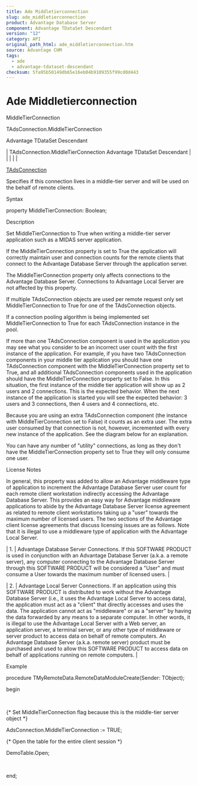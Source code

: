 ```yaml
---
title: Ade Middletierconnection
slug: ade_middletierconnection
product: Advantage Database Server
component: Advantage TDataSet Descendant
version: "12"
category: API
original_path_html: ade_middletierconnection.htm
source: Advantage CHM
tags:
  - ade
  - advantage-tdataset-descendant
checksum: 5fa95b50149db65e16eb04b9109355f99cd0d443
---
```


# Ade Middletierconnection

MiddleTierConnection

TAdsConnection.MiddleTierConnection

Advantage TDataSet Descendant

| TAdsConnection.MiddleTierConnection  Advantage TDataSet Descendant |  |  |  |  |

[TAdsConnection](ade_tadsconnection_7.md)

Specifies if this connection lives in a middle-tier server and will be used on the behalf of remote clients.

Syntax

property MiddleTierConnection: Boolean;

Description

Set MiddleTierConnection to True when writing a middle-tier server application such as a MIDAS server application.

If the MiddleTierConnection property is set to True the application will correctly maintain user and connection counts for the remote clients that connect to the Advantage Database Server through the application server.

The MiddleTierConnection property only affects connections to the Advantage Database Server. Connections to Advantage Local Server are not affected by this property.

If multiple TAdsConnection objects are used per remote request only set MiddleTierConnection to True for one of the TAdsConnection objects.

If a connection pooling algorithm is being implemented set MiddleTierConnection to True for each TAdsConnection instance in the pool.

If more than one TAdsConnection component is used in the application you may see what you consider to be an incorrect user count with the first instance of the application. For example, if you have two TAdsConnection components in your middle tier application you should have one TAdsConnection component with the MiddleTierConnection property set to True, and all additional TAdsConnection components used in the application should have the MiddleTierConnection property set to False. In this situation, the first instance of the middle tier application will show up as 2 users and 2 connections. This is the expected behavior. When the next instance of the application is started you will see the expected behavior: 3 users and 3 connections, then 4 users and 4 connections, etc.

Because you are using an extra TAdsConnection component (the instance with MiddleTierConnection set to False) it counts as an extra user. The extra user consumed by that connection is not, however, incremented with every new instance of the application. See the diagram below for an explanation.

You can have any number of "utility" connections, as long as they don't have the MiddleTierConnection property set to True they will only consume one user.

License Notes

In general, this property was added to allow an Advantage middleware type of application to increment the Advantage Database Server user count for each remote client workstation indirectly accessing the Advantage Database Server. This provides an easy way for Advantage middleware applications to abide by the Advantage Database Server license agreement as related to remote client workstations taking up a "user" towards the maximum number of licensed users. The two sections of the Advantage client license agreements that discuss licensing issues are as follows. Note that it is illegal to use a middleware type of application with the Advantage Local Server.

| 1. | Advantage Database Server Connections. If this SOFTWARE PRODUCT is used in conjunction with an Advantage Database Server (a.k.a. a remote server), any computer connecting to the Advantage Database Server through this SOFTWARE PRODUCT will be considered a "User" and must consume a User towards the maximum number of licensed users. |

| 2. | Advantage Local Server Connections. If an application using this SOFTWARE PRODUCT is distributed to work without the Advantage Database Server (i.e., it uses the Advantage Local Server to access data), the application must act as a "client" that directly accesses and uses the data. The application cannot act as "middleware" or as a "server" by having the data forwarded by any means to a separate computer. In other words, it is illegal to use the Advantage Local Server with a Web server, an application server, a terminal server, or any other type of middleware or server product to access data on behalf of remote computers. An Advantage Database Server (a.k.a. remote server) product must be purchased and used to allow this SOFTWARE PRODUCT to access data on behalf of applications running on remote computers. |

Example

procedure TMyRemoteData.RemoteDataModuleCreate(Sender: TObject);

begin

 

{\* Set MiddleTierConnection flag because this is the middle-tier server object \*}

AdsConnection.MiddleTierConnection := TRUE;

{\* Open the table for the entire client session \*}

DemoTable.Open;

 

end;

